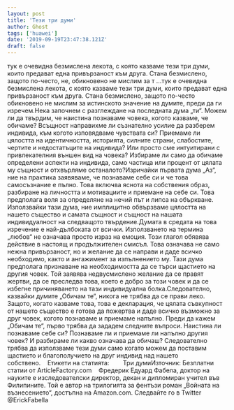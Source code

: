 ```yaml
---
layout: post
title: 'Тези три думи'
author: Ghost
tags: ['huawei']
date: '2019-09-19T23:47:38.121Z'
draft: false
---
```


тук е очевидна безмислена лекота, с която казваме тези три думи, които предават една привързаност към друга. Стана безмислено, защото по-често, не, обикновено не мислим за т ...тук е очевидна безмислена лекота, с която казваме тези три думи, които предават една привързаност към друга. Стана безмислено, защото по-често обикновено не мислим за истинското значение на думите, преди да ги изречем.Нека започнем с разглеждане на последната дума „ти“. Можем ли да твърдим, че наистина познаваме човека, когото казваме, че обичаме? Всъщност направихме ли съзнателно усилие да разберем индивида, към когото изповядваме чувствата си? Приемаме ли цялостта на идентичността, историята, силните страни, слабостите, чертите и недостатъците на индивида? Или просто сме интуитирани с привлекателния външен вид на човека? Избираме ли само да обичаме определени аспекти на индивида, само частица или процент от цялата му същност и отхвърляме останалото?Изричайки първата дума „Аз“, ние на практика заявяваме, че познаваме себе си и че това самосъзнание е пълно. Това включва яснота на собствения образ, разбиране на личността и мотивациите и приемане на себе си. Това предполага воля за определяне на нечий път и липса на объркване. Използвайки тази дума, ние имплицитно обвързваме цялостта на нашето същество и самата същност и същност на нашата индивидуалност на следващото твърдение.Думата в средата на това изречение е най-дълбоката от всички. Използването на термина „любов“ не означава просто израз на емоция. Този глагол обявява действие в настоящ и продължителен смисъл. Това означава не само нежна привързаност, но и желание да се направи и даде всичко необходимо, както и ангажимент за изпълнението му. Тази дума предполага признаване на необходимостта да се търси щастието на другия човек. Той заявява недвусмислено желание да се правят жертви, да се преследва това, което е добро за този човек и да се избегне причиняването на тази индивидуална болка.Следователно, казвайки думите „Обичам те“, никога не трябва да се прави леко. Защото, когато казваме това, това е декларация, че цялата съвкупност от нашето същество е готова да пожертва и даде всичко възможно за друг човек, когото познаваме и приемаме напълно. Преди да кажем „Обичам те“, първо трябва да зададем следните въпроси. Наистина ли познаваме себе си? Познаваме ли и приемаме ли напълно другия човек? И разбираме ли какво означава да обичаш? Следователно трябва да използваме тези думи само когато можем да поставим щастието и благополучието на друг индивид над нашето собствено.    Етикети на статията:        Три думиИзточник: Безплатни статии от ArticleFactory.com    Фредерик Едуард Фабела, доктор на науките е изследователски директор, декан и дипломиран учител във Филипините. Той е автор на трилогията за фентъзи роман „Войната на възнесението“, достъпна на Amazon.com. Следвайте го в Twitter @ErickFabella
